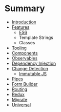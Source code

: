 # Summary

* [Introduction](README.md)
* [Features](handout/01-features.md)
   * [ES6](handout/features/es6.md)
   * Template Strings
   * Classes
* [Tooling](handout/02-tooling.md)
* [Components](handout/03-components.md)
* [Observables](handout/04-observables.md)
* [Dependency Injection](handout/05-di.md)
* [Change Detection](handout/06-change-detection.md)
   * [Immutable JS](handout/05.1-immutablejs.md)
* [Pipes](handout/07-pipes.md)
* [Form Builder](handout/08-form-builder.md)
* [Routing](handout/09-routing.md)
* [Redux](handout/10-redux.md)
* [Migrate](handout/11-migrate.md)
* [Universal](handout/12-universal.md)

